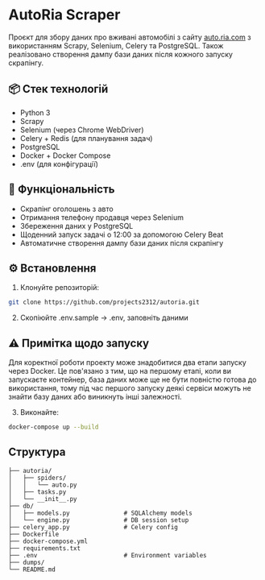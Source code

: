 # AutoRia Scraper

Проєкт для збору даних про вживані автомобілі з сайту [auto.ria.com](https://auto.ria.com) з використанням Scrapy, Selenium, Celery та PostgreSQL. Також реалізовано створення дампу бази даних після кожного запуску скрапінгу.

## 📦 Стек технологій

- Python 3
- Scrapy
- Selenium (через Chrome WebDriver)
- Celery + Redis (для планування задач)
- PostgreSQL
- Docker + Docker Compose
- .env (для конфігурації)

## 🚀 Функціональність

- Скрапінг оголошень з авто
- Отримання телефону продавця через Selenium
- Збереження даних у PostgreSQL
- Щоденний запуск задачі о 12:00 за допомогою Celery Beat
- Автоматичне створення дампу бази даних після скрапінгу

## ⚙️ Встановлення

1. Клонуйте репозиторій:

```bash
git clone https://github.com/projects2312/autoria.git
```

2. Скопіюйте .env.sample -> .env, заповніть даними

## ⚠️ Примітка щодо запуску

Для коректної роботи проекту може знадобитися два етапи запуску через Docker. Це пов'язано з тим, що на першому етапі, коли ви запускаєте контейнер, база даних може ще не бути повністю готова до використання, тому під час першого запуску деякі сервіси можуть не знайти базу даних або виникнуть інші залежності.

3. Виконайте:

```bash
docker-compose up --build
```

## Структура

```
├── autoria/
│   ├── spiders/
│   │   └── auto.py
│   ├── tasks.py
│   └── __init__.py
├── db/
│   ├── models.py               # SQLAlchemy models
│   └── engine.py               # DB session setup
├── celery_app.py               # Celery config
├── Dockerfile
├── docker-compose.yml
├── requirements.txt
├── .env                        # Environment variables
├── dumps/                     
└── README.md
```